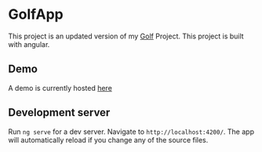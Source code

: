 # GolfApp

This project is an updated version of my [Golf](https://github.com/fishy4341/Golf) Project. This project is built with angular.

## Demo
A demo is currently hosted [here](https://golf-score-card-16dc8.firebaseapp.com/welcome)

## Development server

Run `ng serve` for a dev server. Navigate to `http://localhost:4200/`. The app will automatically reload if you change any of the source files.
